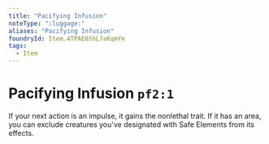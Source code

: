 ```yaml
---
title: "Pacifying Infusion"
noteType: ":luggage:"
aliases: "Pacifying Infusion"
foundryId: Item.4TPAE05hL7aKqmYe
tags:
  - Item
---
```


# Pacifying Infusion `pf2:1`

If your next action is an impulse, it gains the nonlethal trait. If it has an area, you can exclude creatures you've designated with Safe Elements from its effects.
